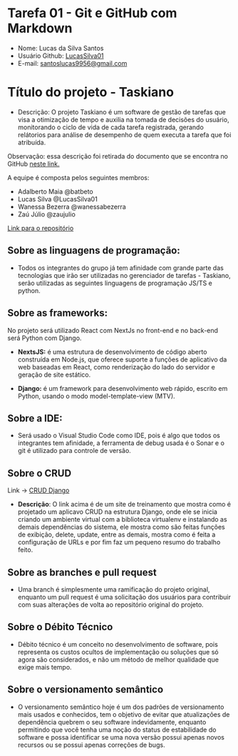 # Tarefa 01 - Git e GitHub com Markdown

* Nome: Lucas da Silva Santos
* Usuário Github: [LucasSilva01](https://github.com/LucasSilva01)
* E-mail: santoslucas9956@gmail.com

# Título do projeto - Taskiano
- Descrição: O projeto Taskiano é um software de gestão de tarefas que visa a otimização de tempo e auxilia na tomada de decisões do usuário, monitorando o ciclo de vida de cada tarefa registrada, gerando relátorios para análise de desempenho de quem executa a tarefa que foi atribuída.

Observação: essa descrição foi retirada do documento que se encontra no GitHub [neste link.](https://github.com/wanessabezerra/Taskiano)

A equipe é composta pelos seguintes membros:
- Adalberto Maia @batbeto
- Lucas Silva @LucasSilva01
- Wanessa Bezerra @wanessabezerra
- Zaú Júlio @zaujulio

[Link para o repositório](https://github.com/wanessabezerra/Taskiano)

## Sobre as linguagens de programação:

 - Todos os integrantes do grupo já tem afinidade com grande parte das tecnologias que irão ser utilizadas no gerenciador de tarefas - Taskiano, serão utilizadas as seguintes linguagens de programação JS/TS e python.

## Sobre as frameworks: 
No projeto será utilizado React com NextJs no front-end e no back-end será Python com Django.

- **NextsJS:** é uma estrutura de desenvolvimento de código aberto construída em Node.js, que oferece suporte a funções de aplicativo da web baseadas em React, como renderização do lado do servidor e geração de site estático.


- **Django:** é um framework para desenvolvimento web rápido, escrito em Python, usando o modo model-template-view (MTV).

## Sobre a IDE:

- Será usado o Visual Studio Code como IDE, pois é algo que todos os integrantes tem afinidade, a ferramenta de debug usada é o Sonar e o git é utilizado para controle de versão.

## Sobre o CRUD
Link -> [CRUD Django](https://data-flair.training/blogs/django-crud-example/)
- **Descrição**:  O link acima é de um site de treinamento que mostra como é projetado um aplicavo CRUD na estrutura Django, onde ele se inicia criando um ambiente virtual com a biblioteca virtualenv e instalando as demais dependências do sistema, ele mostra como são feitas funções de exibição, delete, update, entre as demais, mostra como é feita a configuração de URLs e por fim faz um pequeno resumo do trabalho feito. 

## Sobre as branches e pull request

- Uma branch é simplesmente uma ramificação do projeto original, enquanto um pull request é uma solicitação dos usuários para contribuir com suas alterações de volta ao repositório original do projeto.

## Sobre o Débito Técnico

- Débito técnico é um conceito no desenvolvimento de software, pois representa os custos ocultos de implementação ou soluções que só agora são considerados, e não um método de melhor qualidade que exige mais tempo.

## Sobre o versionamento semântico

- O versionamento semântico hoje é um dos padrões de versionamento mais usados e conhecidos, tem o objetivo de evitar que atualizações de dependência quebrem o seu software indevidamente, enquanto permitindo que você tenha uma noção do status de estabilidade do software e possa identificar se uma nova versão possui apenas novos recursos ou se possui apenas correções de bugs.